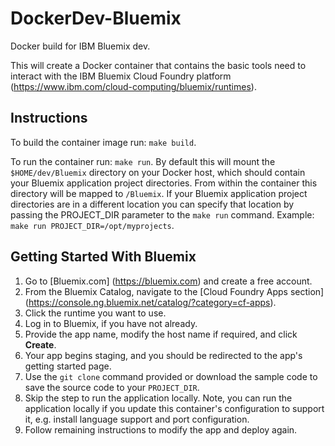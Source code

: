 # DockerDev-Bluemix
Docker build for IBM Bluemix dev.

This will create a Docker container that contains the basic tools need to interact with the IBM Bluemix Cloud Foundry platform (https://www.ibm.com/cloud-computing/bluemix/runtimes).

## Instructions

To build the container image run: `make build`.

To run the container run: `make run`. By default this will mount the `$HOME/dev/Bluemix` directory on your Docker host, which should contain your Bluemix application project directories. From within the container this directory will be mapped to `/Bluemix`. If your Bluemix application project directories are in a different location you can specify that location by passing the PROJECT_DIR parameter to the `make run` command. Example: `make run PROJECT_DIR=/opt/myprojects`.  

## Getting Started With Bluemix

1. Go to [Bluemix.com] (https://bluemix.com) and create a free account.
2. From the Bluemix Catalog, navigate to the [Cloud Foundry Apps section] (https://console.ng.bluemix.net/catalog/?category=cf-apps).
3. Click the runtime you want to use.
4. Log in to Bluemix, if you have not already.
5. Provide the app name, modify the host name if required, and click __Create__.
6. Your app begins staging, and you should be redirected to the app's getting started page.
7. Use the `git clone` command provided or download the sample code to save the source code to your `PROJECT_DIR`.
8. Skip the step to run the application locally. Note, you can run the application locally if you update this container's configuration to support it, e.g. install language support and port configuration.
9. Follow remaining instructions to modify the app and deploy again.
